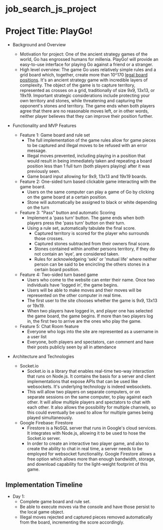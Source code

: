# job_search_js_project

# Project Title: PlayGo!
* Background and Overview
    * Motivation for project: One of the ancient strategy games of the world, Go has engrossed humans for millenia. PlayGo! will provide an easy-to-use interface for playing Go against a friend or a stranger. 
    * High level overview: The game Go uses relatively simple rules and a grid board which, together, create more than 10^170  [legal board positions](https://tromp.github.io/go/legal.html). It's an ancient strategy game with incredible layers of complexity. The object of the game is to capture territory, represented as crosses on a grid, traditionally of size 9x9, 13x13, or 19x19. Important strategic considerations include protecting your own territory and stones, while threatening and capturing the opponent's stones and territory. The game ends when both players agree that there are no reasonable moves left, or in other words, neither player believes that they can improve their position further.
    
* Functionality and MVP Features
    * Feature 1: Game board and rule set
      * The full implementation of the game rules allow for game pieces to be captured and illegal moves to be refused with an error message. 
      * Illegal moves prevented, including playing in a position that would result in being immediately taken and repeating a board position less than 1 full turn (both players playing) after it was previously seen.
      * Game board input allowing for 9x9, 13x13 and 19x19 boards.
    * Feature 2: One-sided turn based clickable game interacting with the game board. 
      * Users on the same computer can play a game of Go by clicking on the game board at a certain position.
      * Stone will automatically be assigned to black or white depending on the turn
    * Feature 3: "Pass" button and automatic Scoring
      * Implement a 'pass turn' button. The game ends when both players press the 'pass turn' button on their turn.
      * Using a rule set, automatically tabulate the final score.
         * Captured territory is scored for the player who surrounds those crosses.
         * Captured stones subtracted from their owners final score. 
         * Stones contained within another persons territory, if they do not contain an 'eye', are considered taken. 
         * Rules for acknowledgeing 'seki' or 'mutual life' where neither person can be said to be encircling the others stones in a certain board position.
     * Feature 4: Two-sided turn based game
       * Users who come to the website can enter their name. Once two individuals have 'logged in', the game begins.
       * Users will be able to make moves and their moves will be represented on the other computer in real time.
       * The first user to the site chooses whether the game is 9x9, 13x13 or 19x19. 
       * When two players have logged in, and player one has selected the game board, the game begins. If more than two players log in, the first two to arrive are the ones who play the game.
     * Feature 5: Chat Room feature
       * Everyone who logs into the site are represented as a username in a user list
       * Everyone, both players and spectators, can comment and have their posts publicly seen by all in attendance
* Architecture and Technologies
    * Socket.io
        * Socket.io is a library that enables real-time two-way interaction that runs on Node.js. It contains the basis for a server and client implementations that expose APIs that can be used like websockets. It's underlying technology is indeed websockets.
        * This will allow two players on separate computers, or on separate sessions on the same computer, to play against each other. It will allow multiple players and spectators to chat with each other. It also allows the possibility for multiple channels, so this could eventually be used to allow for multiple games being played simultaneously.
    * Google Firebase: Firestore
        * Firestore is a NoSQL server that runs in Google's cloud services. It integrates with Node.js, allowing it to be used to hose the Socket.io server.
        * In order to create an interactive two player game, and also to create the ability to chat in real time, a server needs to be employed for websocket functionality. Google Firestore allows a free option which allows more than enough bandwidth, storage, and download capability for the light-weight footprint of this game. 

## Implementation Timeline
   * Day 1: 
      * Complete game board and rule set. 
      * Be able to execute moves via the console and have those persist to the local game object.
      * Illegal moves rejected and captured pieces removed automatically from the board, incrementing the score accordingly.

    
    
